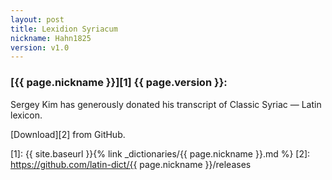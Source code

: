 ```yaml
---
layout: post
title: Lexidion Syriacum
nickname: Hahn1825
version: v1.0
---
```


### [{{ page.nickname }}][1] {{ page.version }}:

Sergey Kim has generously donated his transcript of Classic Syriac — Latin lexicon.

[Download][2] from GitHub.


[1]: {{ site.baseurl }}{% link _dictionaries/{{ page.nickname }}.md %}
[2]: https://github.com/latin-dict/{{ page.nickname }}/releases


